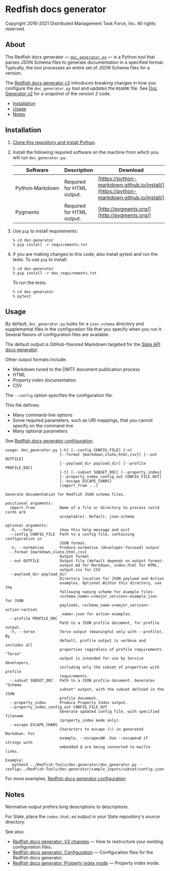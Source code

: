 # Redfish docs generator

Copyright 2016-2021 Distributed Management Task Force, Inc. All rights reserved.

## About

The Redfish docs generator &mdash; [`doc_generator.py`](#doc_generator.py) &mdash; is a Python tool that parses JSON Schema files to generate documentation in a specified format. Typically, the tool processes an entire set of JSON Schema files for a version. 

The [Redfish docs generator v3](CHANGES_v2_to_v3.md) introduces breaking changes in how you configure the `doc_generator.py` tool and updates the `README` file. See [Doc Generator v2](https://github.com/DMTF/Redfish-Tools/releases/tag/doc_gen_v2.0.0 "https://github.com/DMTF/Redfish-Tools/releases/tag/doc_gen_v2.0.0") for a snapshot of the *version 2* code.

* [Installation](#installation)
* [Usage](#usage)
* [Notes](#notes)

## Installation

1. [Clone this repository and install Python](https://github.com/DMTF/Redfish-Tools#installation "https://github.com/DMTF/Redfish-Tools#installation").
1. Install the following required software on the machine from which you will run `doc_generator.py`:

    | Software | Description | Download |
    |----------|-------------|----------|
    | Python&#8209;Markdown | Required for HTML output. | [https://python-markdown.github.io/install/](https://python-markdown.github.io/install/) |
    | Pygments | Required for HTML output. | [http://pygments.org/](http://pygments.org/) |
1. Use `pip` to install requirements:

    ```
    % cd doc-generator
    % pip install -r requirements.txt
    ```
1. If you are making changes to this code, also install pytest and run the tests. To use `pip` to install:

    ```
    % cd doc-generator
    % pip install -r dev_requirements.txt
    ```

    To run the tests:

    ```
    % cd doc-generator
    % pytest
    ```

## Usage

By default, `doc_generator.py` looks for a `json-schema` directory and supplemental files in the configuration file that you specify when you run it. Several flavors of configuration files are available.

The default output is GitHub-flavored Markdown targeted for the [Slate API docs generator](https://github.com/slatedocs/slate "https://github.com/slatedocs/slate").

Other output formats include:

* Markdown tuned to the DMTF document publication process
* HTML 
* *Property index* documentation
* CSV

The `--config` option specifies the configuration file.

This file defines:

* Many command-line options
* Some required parameters, such as URI mappings, that you cannot specify on the command line
* Many optional parameters

See [Redfish docs generator configuration](README_config_files.md).

```
usage: doc_generator.py [-h] [--config CONFIG_FILE] [-n]
                        [--format {markdown,slate,html,csv}] [--out OUTFILE]
                        [--payload_dir payload_dir] [--profile PROFILE_DOC]
                        [-t] [--subset SUBSET_DOC] [--property_index]
                        [--property_index_config_out CONFIG_FILE_OUT]
                        [--escape ESCAPE_CHARS]
                        [import_from ...]

Generate documentation for Redfish JSON schema files.

positional arguments:
  import_from           Name of a file or directory to process (wild cards are
                        acceptable). Default: json-schema

optional arguments:
  -h, --help            show this help message and exit
  --config CONFIG_FILE  Path to a config file, containing configuration in
                        JSON format.
  -n, --normative       Produce normative (developer-focused) output
  --format {markdown,slate,html,csv}
                        Output format
  --out OUTFILE         Output file (default depends on output format:
                        output.md for Markdown, index.html for HTML,
                        output.csv for CSV
  --payload_dir payload_dir
                        Directory location for JSON payload and Action
                        examples. Optional.Within this directory, use the
                        following naming scheme for example files:
                        <schema_name>-v<major_version>-example.json for JSON
                        payloads, <schema_name-v<major_version>-action-<action
                        _name>.json for action examples.
  --profile PROFILE_DOC
                        Path to a JSON profile document, for profile output.
  -t, --terse           Terse output (meaningful only with --profile). By
                        default, profile output is verbose and includes all
                        properties regardless of profile requirements. "Terse"
                        output is intended for use by Service developers,
                        including only the subset of properties with profile
                        requirements.
  --subset SUBSET_DOC   Path to a JSON profile document. Generates "Schema
                        subset" output, with the subset defined in the JSON
                        profile document.
  --property_index      Produce Property Index output.
  --property_index_config_out CONFIG_FILE_OUT
                        Generate updated config file, with specified filename
                        (property_index mode only).
  --escape ESCAPE_CHARS
                        Characters to escape (\) in generated Markdown. For
                        example, --escape=@#. Use --escape=@ if strings with
                        embedded @ are being converted to mailto links.

Example:
   python3 ../Redfish-Tools/doc-generator/doc_generator.py --config=../Redfish-Tools/doc-generator/sample_inputs/subset/config.json
```

For more examples, [Redfish docs generator configuration](README_config_files.md)

## Notes

Normative output prefers long descriptions to descriptions.

For Slate, place the `index.html.md` output in your Slate repository's source directory.

See also:

* [Redfish docs generator: V3 changes](CHANGES_v2_to_v3.md) &mdash; How to restructure your existing configuration files.
* [Redfish docs generator: Configuration](README_config_files.md) &mdash; Configuration files for the Redfish docs generator.
* [Redfish docs generator: Property index mode](README_Property_Index.md) &mdash; Property index mode.


